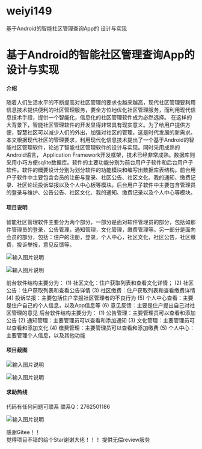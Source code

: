# weiyi149
基于Android的智能社区管理查询App的 设计与实现

# 基于Android的智能社区管理查询App的设计与实现


#### 介绍
随着人们生活水平的不断提高对社区管理的要求也越来越高，现代社区管理要利用信息技术提供便利的社区管理服务，要全方位地优化社区管理服务，而利用现代信息技术手段，提供一个智能化，信息化的社区管理软件成为必然选择。
在这样的大背景下，智能社区管理软件的开发显得非常具有现实意义。为了给用户提供方便，智慧社区可以减少人们的外出，加强对社区的管理，这是时代发展的新需求。本文根据现代社区的管理要求，利用现代化信息技术提出了一个基于Android的智能社区管理软件，论述了智能社区管理软件的设计与实现。同时采用成熟的Android语言， Application Framework开发框架，技术已经非常成熟。数据库则采用小巧方便sqlite数据库。软件的主要功能分别为前台用户子软件和后台用户子软件。软件的概要设计分别为划分软件的功能模块和编写出数据库表结构。前台用户子软件中主要包含会员的注册与登录、社区公告、社区文化、我的通知、缴费记录、社区论坛投诉举报以及个人中心板等模块。后台用户子软件中主要包含管理员的登录与维护、公告公告、社区文化、我的通知、缴费记录以及个人中心等模块。




#### 项目说明
智能社区管理软件主要分为两个部分，一部分是面对软件管理员的部分，包括如那件管理员的登录，公告管理，通知管理，文化管理，缴费管理等。另一部分是面向会员的部分，包括：住户的注册，登录，个人中心，社区文化，社区公告，社区缴费，投诉举报，意见反馈等。

![输入图片说明](https://images.gitee.com/uploads/images/2021/0201/231447_0d218888_8639279.png "屏幕截图.png")

![输入图片说明](https://images.gitee.com/uploads/images/2021/0201/231453_e296c5fa_8639279.png "屏幕截图.png")

前台软件结构主要分为：
(1) 社区文化：住户获取列表和查看文化详情；
(2) 社区公告：住户获取列表和查看公告详情
(3) 社区缴费：住户获取列表和查看缴费详情
(4) 投诉举报：主要包括住户举报社区管理者的不良行为
(5) 个人中心查看：主要是住户自己的个人信息，以及App信息等
(6) 意见反馈：主要是住户提出自己对社区管理的意见 
后台软件结构主要分为：
(1) 公告管理：主要管理员可以查看和添加公告
(2) 通知管理：主要管理员可以查看和添加通知
(3) 文化管理：主要管理员可以查看和添加文化
(4) 缴费管理：主要管理员可以查看和添加缴费
(5) 个人中心：主要管理个人信息，以及其他功能




#### 项目截图
![输入图片说明](https://images.gitee.com/uploads/images/2021/0201/231516_5ef60e97_8639279.png "屏幕截图.png")

![输入图片说明](https://images.gitee.com/uploads/images/2021/0201/231536_5da4afd3_8639279.png "屏幕截图.png")



#### 求助热线


代码有任何问题可联系
联系Q：2762501186

                            
![输入图片说明](https://images.gitee.com/uploads/images/2020/1119/003728_cd598bb9_4865385.jpeg "微信.jpg")           

感谢Gitee！！  
觉得项目不错的给个Star谢谢大佬！！！
提供无偿review服务
